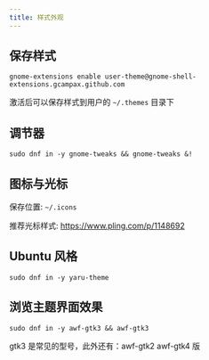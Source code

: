 ```yaml
---
title: 样式外观
---
```


## 保存样式

```shell
gnome-extensions enable user-theme@gnome-shell-extensions.gcampax.github.com
```

激活后可以保存样式到用户的 `~/.themes` 目录下

## 调节器

    sudo dnf in -y gnome-tweaks && gnome-tweaks &!

## 图标与光标

保存位置: `~/.icons`

推荐光标样式: https://www.pling.com/p/1148692

## Ubuntu 风格

    sudo dnf in -y yaru-theme

## 浏览主题界面效果

    sudo dnf in -y awf-gtk3 && awf-gtk3

gtk3 是常见的型号，此外还有：awf-gtk2 awf-gtk4 版
